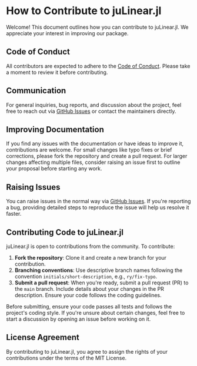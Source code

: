 # How to Contribute to juLinear.jl

Welcome! This document outlines how you can contribute to juLinear.jl. We appreciate your interest in improving our package.

## Code of Conduct

All contributors are expected to adhere to the [Code of Conduct](https://github.com/juLinear/juLinear.jl/blob/master/CODE_OF_CONDUCT.md). Please take a moment to review it before contributing.

## Communication

For general inquiries, bug reports, and discussion about the project, feel free to reach out via [GitHub Issues](https://github.com/juLinear/juLinear.jl/issues) or contact the maintainers directly.

## Improving Documentation

If you find any issues with the documentation or have ideas to improve it, contributions are welcome. For small changes like typo fixes or brief corrections, please fork the repository and create a pull request. For larger changes affecting multiple files, consider raising an issue first to outline your proposal before starting any work.

## Raising Issues

You can raise issues in the normal way via [GitHub Issues](https://github.com/juLinear/juLinear.jl/issues). If you're reporting a bug, providing detailed steps to reproduce the issue will help us resolve it faster.

## Contributing Code to juLinear.jl

juLinear.jl is open to contributions from the community. To contribute:

1. **Fork the repository**: Clone it and create a new branch for your contribution.
2. **Branching conventions**: Use descriptive branch names following the convention `initials/short-description`, e.g., `ry/fix-typo`.
3. **Submit a pull request**: When you're ready, submit a pull request (PR) to the `main` branch. Include details about your changes in the PR description. Ensure your code follows the coding guidelines.

Before submitting, ensure your code passes all tests and follows the project's coding style. If you're unsure about certain changes, feel free to start a discussion by opening an issue before working on it.

## License Agreement

By contributing to juLinear.jl, you agree to assign the rights of your contributions under the terms of the MIT License.
